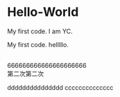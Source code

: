 # Hello-World

My first code.
I am YC.

My first code. helllllo.

<br> 666666666666666666666
<br> 第二次第二次

ddddddddddddddd
cccccccccccccc
